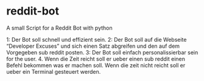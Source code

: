 # reddit-bot
A small Script for a Reddit Bot with python

1: Der Bot soll schnell und effizient sein.
2: Der Bot soll auf die Webseite “Developer Excuses” und sich einen Satz abgreifen und den auf dem Vorgegeben sub reddit posten.
3: Der Bot soll einfach personalissierbar sein for the user.
4. Wenn die Zeit reicht soll er ueber einen sub reddit einen Befehl bekommen was er machen soll. Wenn die zeit nicht reicht soll er ueber ein Terminal gesteuert werden.